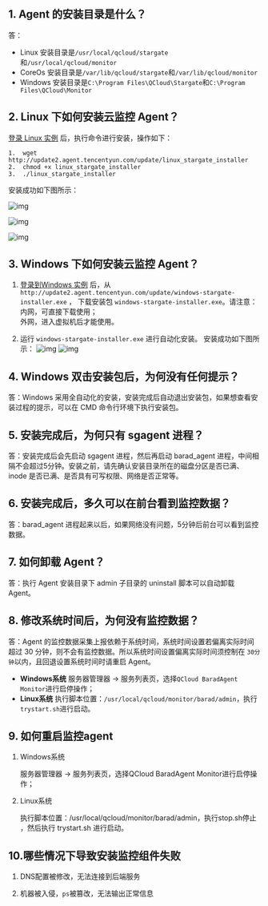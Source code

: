 ## 1. Agent 的安装目录是什么？
答：
- Linux 安装目录是`/usr/local/qcloud/stargate`和`/usr/local/qcloud/monitor`
- CoreOs 安装目录是`/var/lib/qcloud/stargate`和`/var/lib/qcloud/monitor`
- Windows 安装目录是`C:\Program Files\QCloud\Stargate`和`C:\Program Files\QCloud\Monitor`

## 2. Linux 下如何安装云监控 Agent？

[登录 Linux 实例](/document/product/213/5436) 后，执行命令进行安装，操作如下：

```
1.  wget http://update2.agent.tencentyun.com/update/linux_stargate_installer
2.  chmod +x linux_stargate_installer
3.  ./linux_stargate_installer
```

安装成功如下图所示：

![img](http://imgcache.tcecqpoc.fsphere.cn/image/mccdn.qcloud.com/img561f64c5d6e7a.png)

![img](http://imgcache.tcecqpoc.fsphere.cn/image/mccdn.qcloud.com/img561f64d032ef0.png)

![img](http://imgcache.tcecqpoc.fsphere.cn/image/mccdn.qcloud.com/img561f64d8a9064.png)

## 3. Windows 下如何安装云监控 Agent？

1. [登录到Windows 实例](/document/product/213/5435) 后，从`http://update2.agent.tencentyun.com/update/windows-stargate-installer.exe` ， 下载安装包 `windows-stargate-installer.exe`。请注意：  
   内网，可直接下载使用；  
   外网，进入虚拟机后才能使用。  

2. 运行 `windows-stargate-installer.exe` 进行自动化安装。
   安装成功如下图所示：
   ![img](http://imgcache.tcecqpoc.fsphere.cn/image/mccdn.qcloud.com/img56259a45535ad.png)
   ![img](http://imgcache.tcecqpoc.fsphere.cn/image/mccdn.qcloud.com/img561f650a18fb6.png)

## 4. Windows 双击安装包后，为何没有任何提示？

答：Windows 采用全自动化的安装，安装完成后自动退出安装包，如果想查看安装过程的提示，可以在 CMD 命令行环境下执行安装包。

## 5. 安装完成后，为何只有 sgagent 进程？
答：安装完成后会先启动 sgagent 进程，然后再启动 barad_agent 进程，中间相隔不会超过5分钟。安装之前，请先确认安装目录所在的磁盘分区是否已满、inode 是否已满、是否具有可写权限、网络是否正常等。

## 6. 安装完成后，多久可以在前台看到监控数据？
答：barad_agent 进程起来以后，如果网络没有问题，5分钟后前台可以看到监控数据。

## 7. 如何卸载 Agent？
答：执行 Agent 安装目录下 admin 子目录的 uninstall 脚本可以自动卸载 Agent。

## 8. 修改系统时间后，为何没有监控数据？
答：Agent 的监控数据采集上报依赖于系统时间，系统时间设置若偏离实际时间超过 30 分钟，则不会有监控数据。所以系统时间设置偏离实际时间须控制在 `30分钟`以内，且回退设置系统时间时请重启 Agent。
- **Windows系统**
  服务器管理器 → 服务列表页，选择`QCloud BaradAgent Monitor`进行启停操作；
- **Linux系统**
  执行脚本位置：`/usr/local/qcloud/monitor/barad/admin`，执行` trystart.sh `进行启动。

## 9. 如何重启监控agent 

1. Windows系统

   服务器管理器 → 服务列表页，选择QCloud BaradAgent Monitor进行启停操作；

2. Linux系统

   执行脚本位置：/usr/local/qcloud/monitor/barad/admin，执行stop.sh停止 ，然后执行 trystart.sh 进行启动。 


## 10.哪些情况下导致安装监控组件失败

   1.  DNS配置被修改，无法连接到后端服务

   2.  机器被入侵，`ps`被篡改，无法输出正常信息


   ​

